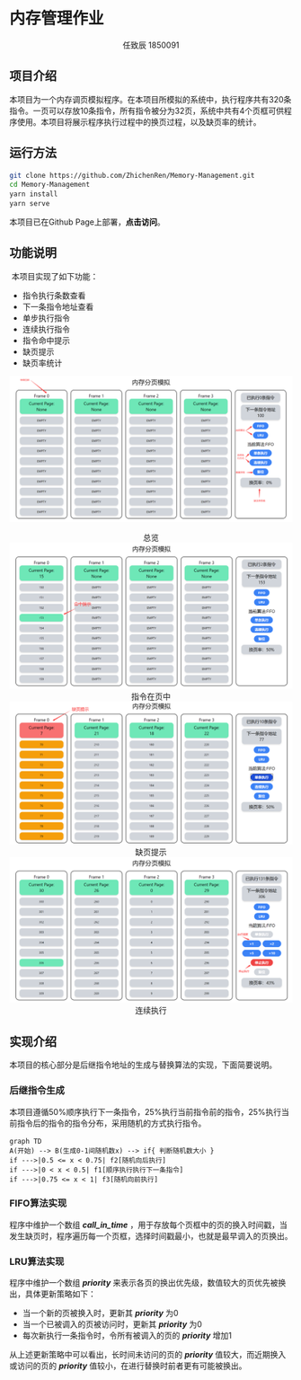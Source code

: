 # 内存管理作业
<center>任致辰 1850091</center>

## 项目介绍

本项目为一个内存调页模拟程序。在本项目所模拟的系统中，执行程序共有320条指令。一页可以存放10条指令，所有指令被分为32页，系统中共有4个页框可供程序使用。本项目将展示程序执行过程中的换页过程，以及缺页率的统计。



## 运行方法

```bash
git clone https://github.com/ZhichenRen/Memory-Management.git
cd Memory-Management
yarn install
yarn serve
```

本项目已在Github Page上部署，<a href="zhichenren.github.io/Memory-Management" style="text-decoration: none;font-weight: bold; color: black;">点击访问</a>。

## 功能说明

​		本项目实现了如下功能：

- 指令执行条数查看
- 下一条指令地址查看
- 单步执行指令
- 连续执行指令
- 指令命中提示
- 缺页提示
- 缺页率统计

<img src="assets/all.png"></img>

<center>总览</center>

<img src="assets/hit.png" />

<center>指令在页中</center>

<img src="assets/miss.png"/>

<center>缺页提示</center>

<img src="assets/continue.png" />

<center>连续执行</center>

## 实现介绍

本项目的核心部分是后继指令地址的生成与替换算法的实现，下面简要说明。

### 后继指令生成

本项目遵循50%顺序执行下一条指令，25%执行当前指令前的指令，25%执行当前指令后的指令的指令分布，采用随机的方式执行指令。

```mermaid
graph TD
A(开始) --> B(生成0-1间随机数x) --> if{ 判断随机数大小 }
if --->|0.5 <= x < 0.75| f2[随机向后执行]
if --->|0 < x < 0.5| f1[顺序执行执行下一条指令]
if --->|0.75 <= x < 1| f3[随机向前执行]
```

### FIFO算法实现

程序中维护一个数组 ***call_in_time*** ，用于存放每个页框中的页的换入时间戳，当发生缺页时，程序遍历每一个页框，选择时间戳最小，也就是最早调入的页换出。

### LRU算法实现

程序中维护一个数组 ***priority*** 来表示各页的换出优先级，数值较大的页优先被换出，具体更新策略如下：

- 当一个新的页被换入时，更新其 ***priority*** 为0
- 当一个已被调入的页被访问时，更新其 ***priority*** 为0
- 每次新执行一条指令时，令所有被调入的页的 ***priority*** 增加1

从上述更新策略中可以看出，长时间未访问的页的 ***priority*** 值较大，而近期换入或访问的页的 ***priority*** 值较小，在进行替换时前者更有可能被换出。
